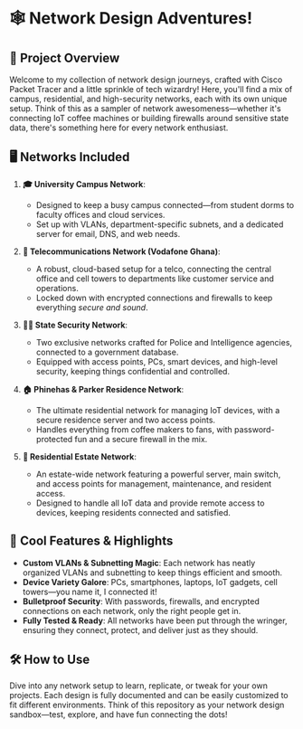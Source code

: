 

# 🕸️ Network Design Adventures!

## 🚀 Project Overview
Welcome to my collection of network design journeys, crafted with Cisco Packet Tracer and a little sprinkle of tech wizardry! Here, you'll find a mix of campus, residential, and high-security networks, each with its own unique setup. Think of this as a sampler of network awesomeness—whether it's connecting IoT coffee machines or building firewalls around sensitive state data, there's something here for every network enthusiast.

## 🖥️ Networks Included
1. **🎓 University Campus Network**:
   - Designed to keep a busy campus connected—from student dorms to faculty offices and cloud services.
   - Set up with VLANs, department-specific subnets, and a dedicated server for email, DNS, and web needs. 

2. **📡 Telecommunications Network (Vodafone Ghana)**:
   - A robust, cloud-based setup for a telco, connecting the central office and cell towers to departments like customer service and operations.
   - Locked down with encrypted connections and firewalls to keep everything *secure and sound*.

3. **🕵️‍♂️ State Security Network**:
   - Two exclusive networks crafted for Police and Intelligence agencies, connected to a government database.
   - Equipped with access points, PCs, smart devices, and high-level security, keeping things confidential and controlled.

4. **🏠 Phinehas & Parker Residence Network**:
   - The ultimate residential network for managing IoT devices, with a secure residence server and two access points.
   - Handles everything from coffee makers to fans, with password-protected fun and a secure firewall in the mix.

5. **🏢 Residential Estate Network**:
   - An estate-wide network featuring a powerful server, main switch, and access points for management, maintenance, and resident access.
   - Designed to handle all IoT data and provide remote access to devices, keeping residents connected and satisfied.

## 🌟 Cool Features & Highlights
- **Custom VLANs & Subnetting Magic**: Each network has neatly organized VLANs and subnetting to keep things efficient and smooth.
- **Device Variety Galore**: PCs, smartphones, laptops, IoT gadgets, cell towers—you name it, I connected it!
- **Bulletproof Security**: With passwords, firewalls, and encrypted connections on each network, only the right people get in.
- **Fully Tested & Ready**: All networks have been put through the wringer, ensuring they connect, protect, and deliver just as they should.

## 🛠️ How to Use
Dive into any network setup to learn, replicate, or tweak for your own projects. Each design is fully documented and can be easily customized to fit different environments. Think of this repository as your network design sandbox—test, explore, and have fun connecting the dots!

